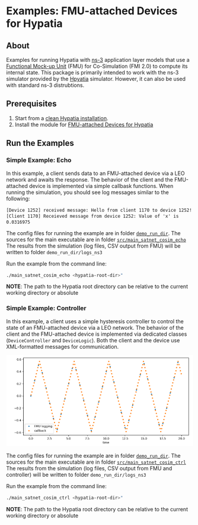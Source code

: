 # Examples: FMU-attached Devices for Hypatia

## About

Examples for running Hypatia with [ns-3](https://www.nsnam.org/) application layer models that use a [Functional Mock-up Unit](https://fmi-standard.org/) (FMU) for Co-Simulation (FMI 2.0) to compute its internal state.
This package is primarily intended to work with the ns-3 simulator provided by the [Hpyatia](https://github.com/snkas/hypatia) simulator.
However, it can also be used with standard ns-3 distrubtions.

## Prerequisites

1. Start from a [clean Hypatia installation](https://github.com/snkas/hypatia?tab=readme-ov-file#getting-started).
2. Install the module for [FMU-attached Devices for Hypatia](https://github.com/AIT-IES/hypatia-fmu-attached-device?tab=readme-ov-file#quick-start-ubuntu-2004)

## Run the Examples

### Simple Example: Echo

In this example, a client sends data to an FMU-attached device via a LEO network and awaits the response.
The behavior of the client and the FMU-attached device is implemented via simple callbask functions.
When running the simulation, you should see log messages similar to the following:

```
[Device 1252] received message: Hello from client 1170 to device 1252!
[Client 1170] Receieved message from device 1252: Value of 'x' is 0.0316975
```

The config files for running the example are in folder [`demo_run_dir`](./demo_run_dir/).
The sources for the main executable are in folder [`src/main_satnet_cosim_echo`](./src/main_satnet_cosim_echo)
The results from the simulation (log files, CSV output from FMU) will be written to folder `demo_run_dir/logs_ns3`

Run the example from the command line:
``` bash 
./main_satnet_cosim_echo <hypatia-root-dir>"
```

**NOTE**: The path to the Hypatia root directory can be relative to the current working directory or absolute

### Simple Example: Controller

In this example, a client uses a simple hysteresis controller to control the state of an FMU-attached device via a LEO network.
The behavior of the client and the FMU-attached device is implemented via dedicated classes (`DeviceController` and `DeviceLogic`).
Both the client and the device use XML-formatted messages for communication.

![results from controller example](./img/results-ctrl.png)

The config files for running the example are in folder [`demo_run_dir`](./demo_run_dir/).
The sources for the main executable are in folder [`src/main_satnet_cosim_ctrl`](./src/main_satnet_cosim_ctrl)
The results from the simulation (log files, CSV output from FMU and controller) will be written to folder `demo_run_dir/logs_ns3`

Run the example from the command line:
``` bash 
./main_satnet_cosim_ctrl <hypatia-root-dir>"
```

**NOTE**: The path to the Hypatia root directory can be relative to the current working directory or absolute
